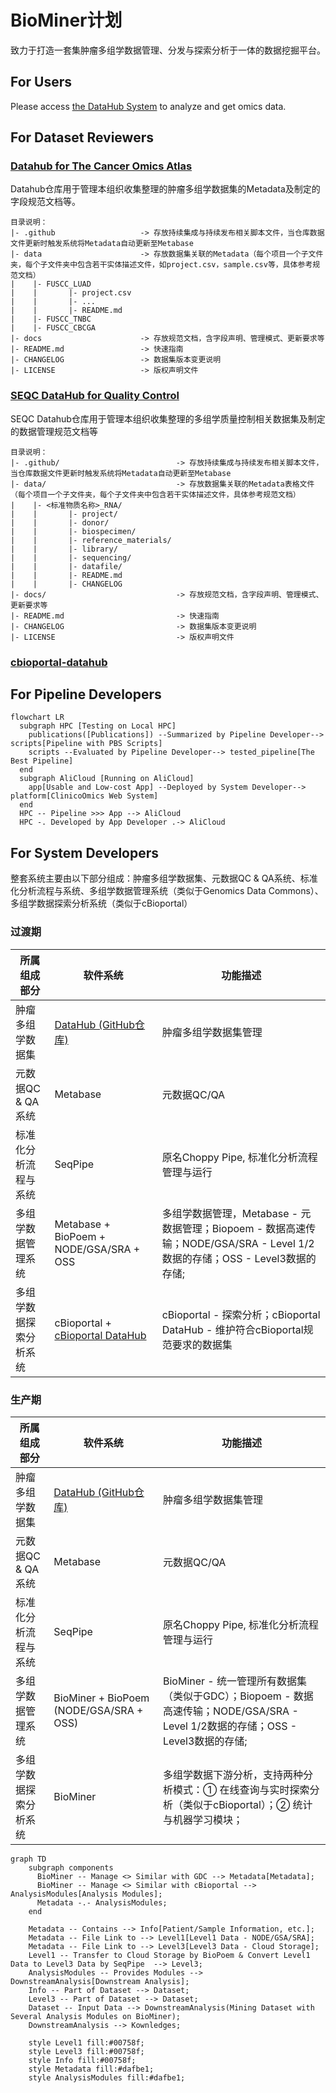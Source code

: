 # BioMiner计划
致力于打造一套集肿瘤多组学数据管理、分发与探索分析于一体的数据挖掘平台。

## For Users
Please access [the DataHub System](http://datahub.3steps.cn) to analyze and get omics data.

## For Dataset Reviewers

### [Datahub for The Cancer Omics Atlas](https://github.com/biominer-lab/datahub)

Datahub仓库用于管理本组织收集整理的肿瘤多组学数据集的Metadata及制定的字段规范文档等。

```
目录说明：
|- .github                   -> 存放持续集成与持续发布相关脚本文件，当仓库数据文件更新时触发系统将Metadata自动更新至Metabase
|- data                      -> 存放数据集关联的Metadata（每个项目一个子文件夹，每个子文件夹中包含若干实体描述文件，如project.csv，sample.csv等，具体参考规范文档）
|    |- FUSCC_LUAD
|    |       |- project.csv
|    |       |- ...
|    |       |- README.md
|    |- FUSCC_TNBC
|    |- FUSCC_CBCGA
|- docs                      -> 存放规范文档，含字段声明、管理模式、更新要求等
|- README.md                 -> 快速指南
|- CHANGELOG                 -> 数据集版本变更说明
|- LICENSE                   -> 版权声明文件
```

### [SEQC DataHub for Quality Control](https://github.com/biominer-lab/seqc-datahub)

SEQC Datahub仓库用于管理本组织收集整理的多组学质量控制相关数据集及制定的数据管理规范文档等

```
目录说明：
|- .github/                          -> 存放持续集成与持续发布相关脚本文件，当仓库数据文件更新时触发系统将Metadata自动更新至Metabase
|- data/                             -> 存放数据集关联的Metadata表格文件（每个项目一个子文件夹，每个子文件夹中包含若干实体描述文件，具体参考规范文档）
|    |- <标准物质名称>_RNA/
|    |       |- project/
|    |       |- donor/
|    |       |- biospecimen/
|    |       |- reference_materials/
|    |       |- library/
|    |       |- sequencing/
|    |       |- datafile/
|    |       |- README.md
|    |       |- CHANGELOG
|- docs/                             -> 存放规范文档，含字段声明、管理模式、更新要求等
|- README.md                         -> 快速指南
|- CHANGELOG                         -> 数据集版本变更说明
|- LICENSE                           -> 版权声明文件
```

### [cbioportal-datahub](https://github.com/biominer-lab/cbioportal-datahub)

## For Pipeline Developers

```mermaid
flowchart LR
  subgraph HPC [Testing on Local HPC]
    publications([Publications]) --Summarized by Pipeline Developer--> scripts[Pipeline with PBS Scripts]
    scripts --Evaluated by Pipeline Developer--> tested_pipeline[The Best Pipeline]
  end
  subgraph AliCloud [Running on AliCloud]
    app[Usable and Low-cost App] --Deployed by System Developer--> platform[ClinicoOmics Web System]
  end
  HPC -- Pipeline >>> App --> AliCloud
  HPC -. Developed by App Developer .-> AliCloud
```

## For System Developers

整套系统主要由以下部分组成：肿瘤多组学数据集、元数据QC & QA系统、标准化分析流程与系统、多组学数据管理系统（类似于Genomics Data Commons）、多组学数据探索分析系统（类似于cBioportal）
### 过渡期

| 所属组成部分 | 软件系统  | 功能描述                  |
|------------|----------|-------------------------|
| 肿瘤多组学数据集 | [DataHub (GitHub仓库)](https://github.com/biominer-lab/datahub)  | 肿瘤多组学数据集管理       |
| 元数据QC & QA系统 | Metabase | 元数据QC/QA |
| 标准化分析流程与系统 | SeqPipe  | 原名Choppy Pipe, 标准化分析流程管理与运行 |
| 多组学数据管理系统 | Metabase + BioPoem + NODE/GSA/SRA + OSS | 多组学数据管理，Metabase - 元数据管理；Biopoem - 数据高速传输；NODE/GSA/SRA - Level 1/2数据的存储；OSS - Level3数据的存储; |
| 多组学数据探索分析系统| cBioportal + [cBioportal DataHub](https://github.com/biominer-lab/cbioportal-datahub)  | cBioportal - 探索分析；cBioportal DataHub - 维护符合cBioportal规范要求的数据集 |


### 生产期

| 所属组成部分 | 软件系统  | 功能描述                  |
|------------|----------|-------------------------|
| 肿瘤多组学数据集 | [DataHub (GitHub仓库)](https://github.com/biominer-lab/datahub)  | 肿瘤多组学数据集管理       |
| 元数据QC & QA系统 | Metabase | 元数据QC/QA |
| 标准化分析流程与系统 | SeqPipe  | 原名Choppy Pipe, 标准化分析流程管理与运行 |
| 多组学数据管理系统 | BioMiner + BioPoem (NODE/GSA/SRA + OSS) | BioMiner - 统一管理所有数据集（类似于GDC）；Biopoem - 数据高速传输；NODE/GSA/SRA - Level 1/2数据的存储；OSS - Level3数据的存储; |
| 多组学数据探索分析系统| BioMiner  | 多组学数据下游分析，支持两种分析模式：① 在线查询与实时探索分析（类似于cBioportal）；② 统计与机器学习模块； |

```mermaid
graph TD
    subgraph components
      BioMiner -- Manage <> Similar with GDC --> Metadata[Metadata];
      BioMiner -- Manage <> Similar with cBioportal --> AnalysisModules[Analysis Modules];
      Metadata -.- AnalysisModules;
    end

    Metadata -- Contains --> Info[Patient/Sample Information, etc.];
    Metadata -- File Link to --> Level1[Level1 Data - NODE/GSA/SRA];
    Metadata -- File Link to --> Level3[Level3 Data - Cloud Storage];
    Level1 -- Transfer to Cloud Storage by BioPoem & Convert Level1 Data to Level3 Data by SeqPipe  --> Level3;
    AnalysisModules -- Provides Modules --> DownstreamAnalysis[Downstream Analysis];
    Info -- Part of Dataset --> Dataset;
    Level3 -- Part of Dataset --> Dataset;
    Dataset -- Input Data --> DownstreamAnalysis(Mining Dataset with Several Analysis Modules on BioMiner);
    DownstreamAnalysis --> Kownledges;
    
    style Level1 fill:#00758f;
    style Level3 fill:#00758f;
    style Info fill:#00758f;
    style Metadata fill:#dafbe1;
    style AnalysisModules fill:#dafbe1;
```
